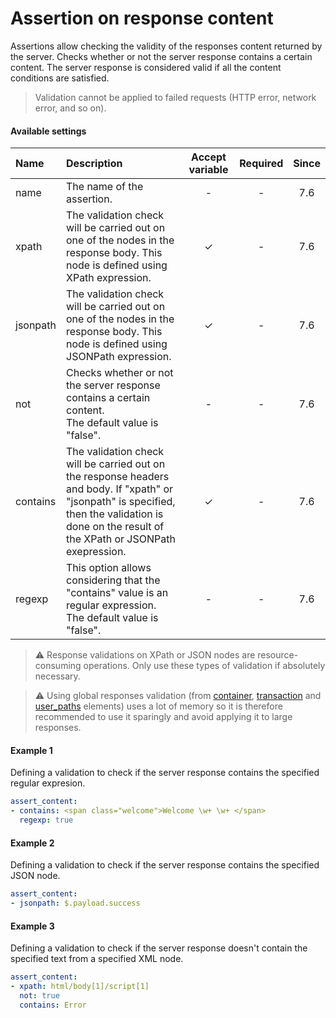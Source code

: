 # Assertion on response content
Assertions allow checking the validity of the responses content returned by the server. Checks whether or not the server response contains a certain content. The server response is considered valid if all the content conditions are satisfied.

> Validation cannot be applied to failed requests (HTTP error, network error, and so on).

#### Available settings

| Name                   | Description                                                                                                                                                                                            | Accept variable | Required | Since |
|:---------------------- | :----------------------------------------------------------------------------------------------------------------------------------------------------------------------------------------------------- |:---------------:|:--------:|:-----:|
| name                   | The name of the assertion.                                                                                                                                                                              | -               | -        | 7.6   |
| xpath                  | The validation check will be carried out on one of the nodes in the response body. This node is defined using XPath expression.                                                                        | &#x2713;        | -        | 7.6   |
| jsonpath               | The validation check will be carried out on one of the nodes in the response body. This node is defined using JSONPath expression.                                                                     | &#x2713;        | -        | 7.6   |
| not                    | Checks whether or not the server response contains a certain content.</br>The default value is "false".                                                                                                | -               | -        | 7.6   | 
| contains               | The validation check will be carried out on the response headers and body. If "xpath" or "jsonpath" is specified, then the validation is done on the result of the XPath or JSONPath exepression.      | &#x2713;        | -        | 7.6   |
| regexp                 | This option allows considering that the "contains" value is an regular expression.</br>The default value is "false".                                                                                   | -               | -        | 7.6   |

> :warning: Response validations on XPath or JSON nodes are resource-consuming operations. Only use these types of validation if absolutely necessary.

> :warning: Using global responses validation (from [container](container.md), [transaction](transaction.md) and [user_paths](user-paths.md) elements) uses a lot of memory so it is therefore recommended to use it sparingly and avoid applying it to large responses.

#### Example 1

Defining a validation to check if the server response contains the specified regular expresion.

```yaml
assert_content:
- contains: <span class="welcome">Welcome \w+ \w+ </span>
  regexp: true
```

#### Example 2

Defining a validation to check if the server response contains the specified JSON node.

```yaml
assert_content:
- jsonpath: $.payload.success
```

#### Example 3

Defining a validation to check if the server response doesn't contain the specified text from a specified XML node.

```yaml
assert_content:
- xpath: html/body[1]/script[1]
  not: true
  contains: Error
```